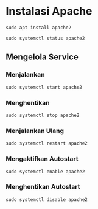 # Instalasi Apache

```
sudo apt install apache2
```

```
sudo systemctl status apache2
```

## Mengelola Service

### Menjalankan

```
sudo systemctl start apache2
```

### Menghentikan

```
sudo systemctl stop apache2
```

### Menjalankan Ulang

```
sudo systemctl restart apache2
```

### Mengaktifkan Autostart

```
sudo systemctl enable apache2
```

### Menghentikan Autostart

```
sudo systemctl disable apache2
```
